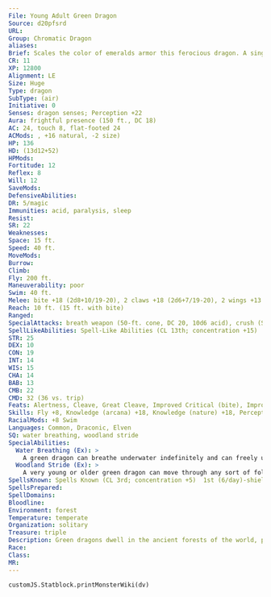 ```yaml
---
File: Young Adult Green Dragon
Source: d20pfsrd
URL: 
Group: Chromatic Dragon
aliases: 
Brief: Scales the color of emeralds armor this ferocious dragon. A single sharp horn protrudes from the end of its toothy snout.
CR: 11
XP: 12800
Alignment: LE
Size: Huge
Type: dragon
SubType: (air)
Initiative: 0
Senses: dragon senses; Perception +22
Aura: frightful presence (150 ft., DC 18)
AC: 24, touch 8, flat-footed 24
ACMods: , +16 natural, -2 size)
HP: 136
HD: (13d12+52)
HPMods: 
Fortitude: 12
Reflex: 8
Will: 12
SaveMods: 
DefensiveAbilities: 
DR: 5/magic
Immunities: acid, paralysis, sleep
Resist: 
SR: 22
Weaknesses: 
Space: 15 ft.
Speed: 40 ft.
MoveMods: 
Burrow: 
Climb: 
Fly: 200 ft.
Maneuverability: poor
Swim: 40 ft.
Melee: bite +18 (2d8+10/19-20), 2 claws +18 (2d6+7/19-20), 2 wings +13 (1d8+3), tail slap +13 (2d6+10)
Reach: 10 ft. (15 ft. with bite)
Ranged: 
SpecialAttacks: breath weapon (50-ft. cone, DC 20, 10d6 acid), crush (Small creatures, DC 20, 2d8+10)
SpellLikeAbilities: Spell-Like Abilities (CL 13th; concentration +15)  At will-charm person (DC 13), entangle (DC 13)
STR: 25
DEX: 10
CON: 19
INT: 14
WIS: 15
CHA: 14
BAB: 13
CMB: 22
CMD: 32 (36 vs. trip)
Feats: Alertness, Cleave, Great Cleave, Improved Critical (bite), Improved Critical (claws), Iron Will, Power Attack
Skills: Fly +8, Knowledge (arcana) +18, Knowledge (nature) +18, Perception +22, Spellcraft +18, Stealth +8, Survival +18, Swim +31
RacialMods: +8 Swim
Languages: Common, Draconic, Elven
SQ: water breathing, woodland stride
SpecialAbilities:
  Water Breathing (Ex): >
    A green dragon can breathe underwater indefinitely and can freely use its breath weapon, spells, and other abilities while submerged.
  Woodland Stride (Ex): >
    A very young or older green dragon can move through any sort of foliage at full speed without taking damage or suffering impairment. Areas of foliage that have been magically manipulated affect it normally.
SpellsKnown: Spells Known (CL 3rd; concentration +5)  1st (6/day)-shield, silent image (DC 13), summon monster I  0 (at will)-dancing lights, detect magic, ghost sound, mage hand, prestidigitation
SpellsPrepared: 
SpellDomains: 
Bloodline: 
Environment: forest
Temperature: temperate
Organization: solitary
Treasure: triple
Description: Green dragons dwell in the ancient forests of the world, prowling under towering canopies in search of prey. Of all the chromatic dragons, green dragons are perhaps the easiest to deal with diplomatically.
Race: 
Class: 
MR: 
---
```

```dataviewjs
customJS.Statblock.printMonsterWiki(dv)
```
